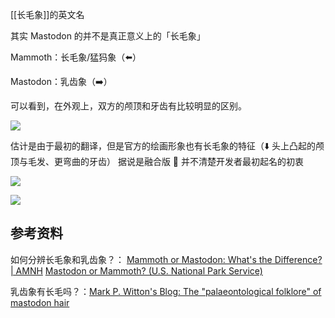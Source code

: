 ---
---

[[长毛象]]的英文名

其实 Mastodon 的并不是真正意义上的「长毛象」

Mammoth：长毛象/猛犸象（⬅️）

Mastodon：乳齿象（➡️）

可以看到，在外观上，双方的颅顶和牙齿有比较明显的区别。

![](https://picture-guan.oss-cn-hangzhou.aliyuncs.com/20220815123109.png)

估计是由于最初的翻译，但是官方的绘画形象也有长毛象的特征（⬇️ 头上凸起的颅顶与毛发、更弯曲的牙齿） 据说是融合版 🤔 并不清楚开发者最初起名的初衷

![](https://picture-guan.oss-cn-hangzhou.aliyuncs.com/20220815123558.png)

![](https://picture-guan.oss-cn-hangzhou.aliyuncs.com/20220815140751.png)


## 参考资料

如何分辨长毛象和乳齿象？：
[Mammoth or Mastodon: What's the Difference? | AMNH](https://www.amnh.org/explore/news-blogs/news-posts/mammoth-or-mastodon)
[Mastodon or Mammoth? (U.S. National Park Service)](https://www.nps.gov/articles/mammoth-or-mastodon.htm)

乳齿象有长毛吗？：[Mark P. Witton's Blog: The "palaeontological folklore" of mastodon hair](http://markwitton-com.blogspot.com/2020/08/the-palaeontological-folklore-of.html)